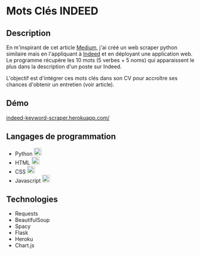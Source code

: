 # Mots Clés INDEED

## Description

En m'inspirant de cet article [Medium](https://medium.com/data-marketing-philosophy/use-python-and-nlp-to-boost-your-resume-e4691a58bcc9), j'ai créé un web scraper python similaire mais en l'appliquant à [Indeed](https://fr.indeed.com/?r=fr) et en déployant une application web. Le programme récupère les 10 mots (5 verbes + 5 noms) qui apparaissent le plus dans la description d'un poste sur Indeed. 

L'objectif est d'intégrer ces mots clés dans son CV pour accroître ses chances d'obtenir un entretien (voir article).

## Démo

[indeed-keyword-scraper.herokuapp.com/](indeed-keyword-scraper.herokuapp.com/)


## Langages de programmation

- Python
<a href="https://www.python.org/" title="Python"><img src="https://github.com/get-icon/geticon/raw/master/icons/python.svg" alt="Python" width="21px" height="21px"></a>
- HTML
<a href="https://www.w3.org/TR/html5/" title="HTML5"><img src="https://github.com/get-icon/geticon/raw/master/icons/html-5.svg" alt="HTML5" width="21px" height="21px"></a>
- CSS
<a href="https://www.w3.org/TR/CSS/" title="CSS3"><img src="https://github.com/get-icon/geticon/raw/master/icons/css-3.svg" alt="CSS3" width="21px" height="21px"></a>
- Javascript
<a href="https://developer.mozilla.org/en-US/docs/Web/JavaScript" title="JavaScript"><img src="https://github.com/get-icon/geticon/raw/master/icons/javascript.svg" alt="JavaScript" width="21px" height="21px"></a>

## Technologies

- Requests
- BeautifulSoup
- Spacy
- Flask
- Heroku
- Chart.js
